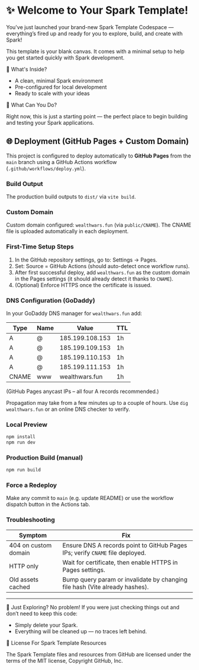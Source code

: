 # ✨ Welcome to Your Spark Template!
You've just launched your brand-new Spark Template Codespace — everything’s fired up and ready for you to explore, build, and create with Spark!

This template is your blank canvas. It comes with a minimal setup to help you get started quickly with Spark development.

🚀 What's Inside?
- A clean, minimal Spark environment
- Pre-configured for local development
- Ready to scale with your ideas
  
🧠 What Can You Do?

Right now, this is just a starting point — the perfect place to begin building and testing your Spark applications.

## 🌐 Deployment (GitHub Pages + Custom Domain)

This project is configured to deploy automatically to **GitHub Pages** from the `main` branch using a GitHub Actions workflow (`.github/workflows/deploy.yml`).

### Build Output
The production build outputs to `dist/` via `vite build`.

### Custom Domain
Custom domain configured: `wealthwars.fun` (via `public/CNAME`). The CNAME file is uploaded automatically in each deployment.

### First-Time Setup Steps
1. In the GitHub repository settings, go to: Settings → Pages.
2. Set: Source = GitHub Actions (should auto-detect once workflow runs).
3. After first successful deploy, add `wealthwars.fun` as the custom domain in the Pages settings (it should already detect it thanks to `CNAME`).
4. (Optional) Enforce HTTPS once the certificate is issued.

### DNS Configuration (GoDaddy)
In your GoDaddy DNS manager for `wealthwars.fun` add:

| Type | Name | Value | TTL |
|------|------|-------|-----|
| A | @ | 185.199.108.153 | 1h |
| A | @ | 185.199.109.153 | 1h |
| A | @ | 185.199.110.153 | 1h |
| A | @ | 185.199.111.153 | 1h |
| CNAME | www | wealthwars.fun | 1h |

(GitHub Pages anycast IPs – all four A records recommended.)

Propagation may take from a few minutes up to a couple of hours. Use `dig wealthwars.fun` or an online DNS checker to verify.

### Local Preview
```bash
npm install
npm run dev
```

### Production Build (manual)
```bash
npm run build
```

### Force a Redeploy
Make any commit to `main` (e.g. update README) or use the workflow dispatch button in the Actions tab.

### Troubleshooting
| Symptom | Fix |
|---------|-----|
| 404 on custom domain | Ensure DNS A records point to GitHub Pages IPs; verify `CNAME` file deployed. |
| HTTP only | Wait for certificate, then enable HTTPS in Pages settings. |
| Old assets cached | Bump query param or invalidate by changing file hash (Vite already hashes). |

---

🧹 Just Exploring?
No problem! If you were just checking things out and don’t need to keep this code:

- Simply delete your Spark.
- Everything will be cleaned up — no traces left behind.

📄 License For Spark Template Resources 

The Spark Template files and resources from GitHub are licensed under the terms of the MIT license, Copyright GitHub, Inc.
